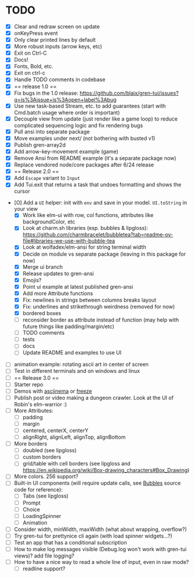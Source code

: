 # TODO
 
* [X] Clear and redraw screen on update
* [X] onKeyPress event
* [X] Only clear printed lines by default
* [X] More robust inputs (arrow keys, etc)
* [X] Exit on Ctrl-C
* [X] Docs!
* [X] Fonts, Bold, etc.
* [X] Exit on ctrl-c
* [X] Handle TODO comments in codebase
* [X] == release 1.0 ==
* [X] Fix bugs in the 1.0 release: https://github.com/blaix/gren-tui/issues?q=is%3Aissue+is%3Aopen+label%3Abug
* [X] Use new task-based Stream, etc. to add guarantees (start with Cmd.batch usage where order is important)
* [X] Decouple view from update (just render like a game loop) to reduce complicated sequencing logic and fix rendering bugs
* [X] Pull ansi into separate package
* [X] Move examples under next/ (not bothering with busted v1)
* [X] Publish gren-array2d
* [X] Add arrow-key-movement example (game)
* [X] Remove Ansi from README example (it's a separate package now)
* [X] Replace vendored node/core packages after 6/24 release
* [X] == Release 2.0 ==
* [X] Add `Escape` variant to `Input`
* [X] Add Tui.exit that returns a task that undoes formatting and shows the cursor
* [O] Add a `UI` helper: init with `env` and save in your model. `UI.toString` in your view
    * [X] Work like elm-ui with row, col functions, attributes like backgroundColor, etc
    * [X] Look at charm.sh libraries (esp. bubbles & lipgloss): https://github.com/charmbracelet/bubbletea?tab=readme-ov-file#libraries-we-use-with-bubble-tea
    * [X] Look at wolfadex/elm-ansi for string terminal width
    * [X] Decide on module vs separate package (leaving in this package for now)
    * [X] Merge ui branch
    * [X] Release updates to gren-ansi
    * [X] Emojis?
    * [X] Point ui example at latest published gren-ansi
    * [X] Add more Attribute functions 
    * [X] Fix: newlines in strings between columns breaks layout
    * [X] Fix: underlines and strikethrough weirdness (removed for now)
    * [X] bordered boxes
    * [ ] reconsider border as attribute instead of function (may help with future things like padding/margin/etc)
    * [ ] TODO comments
    * [ ] tests
    * [ ] docs
    * [ ] Update README and examples to use UI
* [ ] animation example: rotating ascii art in center of screen
* [ ] Test in different terminals and on windows and linux
* [ ] == Release 3.0 ==
* [ ] Starter repo
* [ ] Demos with [asciinema][2] or [freeze][3]
* [ ] Publish post or video making a dungeon crawler. Look at the UI of Robin's elm-warrior :)
* [ ] More Attributes:
    * [ ] padding
    * [ ] margin
    * [ ] centered, centerX, centerY
    * [ ] alignRight, alignLeft, alignTop, alignBottom
* [ ] More borders
    * [ ] doubled (see lipgloss)
    * [ ] custom borders
    * [ ] grid/table with cell borders (see lipgloss and https://en.wikipedia.org/wiki/Box-drawing_characters#Box_Drawing)
* [ ] More colors. 256 support?
* [ ] Built-in UI components (will require update calls, see [Bubbles][1] source code for reference):
    * [ ] Tabs (see lipgloss)
    * [ ] Prompt
    * [ ] Choice
    * [ ] LoadingSpinner
    * [ ] Animation
* [ ] Consider width, minWidth, maxWidth (what about wrapping, overflow?)
* [ ] Try gren-tui for prettynice cli again (with load spinner widgets...?)
* [ ] Test an app that has a conditional subscription
* [ ] How to make log messages visible (Debug.log won't work with gren-tui views)? add file logging?
* [ ] How to have a nice way to read a whole line of input, even in raw mode?
    * [ ] readline support?

[1]: https://github.com/charmbracelet/bubbles
[2]: https://docs.asciinema.org/getting-started/
[3]: https://github.com/charmbracelet/freeze
